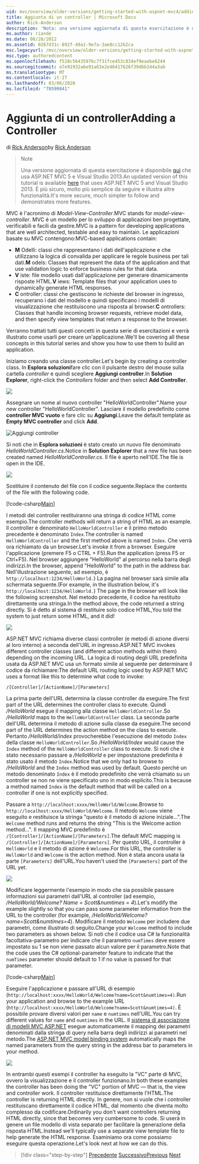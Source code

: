 ```yaml
---
uid: mvc/overview/older-versions/getting-started-with-aspnet-mvc4/adding-a-controller
title: Aggiunta di un controller | Microsoft Docs
author: Rick-Anderson
description: 'Nota: una versione aggiornata di questa esercitazione è disponibile qui che usa ASP.NET MVC 5 e Visual Studio 2013. È più sicuro, molto più semplice da seguire e demo...'
ms.author: riande
ms.date: 08/28/2012
ms.assetid: 0267d31c-892f-49a1-9e7a-3ae8cc12b2ca
msc.legacyurl: /mvc/overview/older-versions/getting-started-with-aspnet-mvc4/adding-a-controller
msc.type: authoredcontent
ms.openlocfilehash: f528c56435976c7f31fce453c834ef9eaebe6244
ms.sourcegitcommit: e7e91932a6e91a63e2e46417626f39d6b244a3ab
ms.translationtype: MT
ms.contentlocale: it-IT
ms.lasthandoff: 03/06/2020
ms.locfileid: "78599841"
---
```

# <a name="adding-a-controller"></a><span data-ttu-id="66f69-104">Aggiunta di un controller</span><span class="sxs-lookup"><span data-stu-id="66f69-104">Adding a Controller</span></span>

<span data-ttu-id="66f69-105">di [Rick Anderson](https://twitter.com/RickAndMSFT)</span><span class="sxs-lookup"><span data-stu-id="66f69-105">by [Rick Anderson](https://twitter.com/RickAndMSFT)</span></span>

> > [!NOTE]
> > <span data-ttu-id="66f69-106">Una versione aggiornata di questa esercitazione è disponibile [qui](../../getting-started/introduction/getting-started.md) che usa ASP.NET MVC 5 e Visual Studio 2013.</span><span class="sxs-lookup"><span data-stu-id="66f69-106">An updated version of this tutorial is available [here](../../getting-started/introduction/getting-started.md) that uses ASP.NET MVC 5 and Visual Studio 2013.</span></span> <span data-ttu-id="66f69-107">È più sicuro, molto più semplice da seguire e illustra altre funzionalità.</span><span class="sxs-lookup"><span data-stu-id="66f69-107">It's more secure, much simpler to follow and demonstrates more features.</span></span>

<span data-ttu-id="66f69-108">MVC è l'acronimo di *Model-View-Controller*.</span><span class="sxs-lookup"><span data-stu-id="66f69-108">MVC stands for *model-view-controller*.</span></span> <span data-ttu-id="66f69-109">MVC è un modello per lo sviluppo di applicazioni ben progettate, verificabili e facili da gestire.</span><span class="sxs-lookup"><span data-stu-id="66f69-109">MVC is a pattern for developing applications that are well architected, testable and easy to maintain.</span></span> <span data-ttu-id="66f69-110">Le applicazioni basate su MVC contengono:</span><span class="sxs-lookup"><span data-stu-id="66f69-110">MVC-based applications contain:</span></span>

- <span data-ttu-id="66f69-111">**M** Odelli: classi che rappresentano i dati dell'applicazione e che utilizzano la logica di convalida per applicare le regole business per tali dati.</span><span class="sxs-lookup"><span data-stu-id="66f69-111">**M** odels: Classes that represent the data of the application and that use validation logic to enforce business rules for that data.</span></span>
- <span data-ttu-id="66f69-112">**V** iste: file modello usati dall'applicazione per generare dinamicamente risposte HTML.</span><span class="sxs-lookup"><span data-stu-id="66f69-112">**V** iews: Template files that your application uses to dynamically generate HTML responses.</span></span>
- <span data-ttu-id="66f69-113">**C** ontroller: classi che gestiscono le richieste del browser in ingresso, recuperano i dati del modello e quindi specificano i modelli di visualizzazione che restituiscono una risposta al browser.</span><span class="sxs-lookup"><span data-stu-id="66f69-113">**C** ontrollers: Classes that handle incoming browser requests, retrieve model data, and then specify view templates that return a response to the browser.</span></span>

<span data-ttu-id="66f69-114">Verranno trattati tutti questi concetti in questa serie di esercitazioni e verrà illustrato come usarli per creare un'applicazione.</span><span class="sxs-lookup"><span data-stu-id="66f69-114">We'll be covering all these concepts in this tutorial series and show you how to use them to build an application.</span></span>

<span data-ttu-id="66f69-115">Iniziamo creando una classe controller.</span><span class="sxs-lookup"><span data-stu-id="66f69-115">Let's begin by creating a controller class.</span></span> <span data-ttu-id="66f69-116">In **Esplora soluzioni**fare clic con il pulsante destro del mouse sulla cartella *controller* e quindi scegliere **Aggiungi controller**.</span><span class="sxs-lookup"><span data-stu-id="66f69-116">In **Solution Explorer**, right-click the *Controllers* folder and then select **Add Controller**.</span></span>

![](adding-a-controller/_static/image1.png)

<span data-ttu-id="66f69-117">Assegnare un nome al nuovo controller &quot;HelloWorldController&quot;.</span><span class="sxs-lookup"><span data-stu-id="66f69-117">Name your new controller &quot;HelloWorldController&quot;.</span></span> <span data-ttu-id="66f69-118">Lasciare il modello predefinito come **controller MVC vuoto** e fare clic su **Aggiungi**.</span><span class="sxs-lookup"><span data-stu-id="66f69-118">Leave the default template as **Empty MVC controller** and click **Add**.</span></span>

![Aggiungi controller](adding-a-controller/_static/image2.png)

<span data-ttu-id="66f69-120">Si noti che in **Esplora soluzioni** è stato creato un nuovo file denominato *HelloWorldController.cs*.</span><span class="sxs-lookup"><span data-stu-id="66f69-120">Notice in **Solution Explorer** that a new file has been created named *HelloWorldController.cs*.</span></span> <span data-ttu-id="66f69-121">Il file è aperto nell'IDE.</span><span class="sxs-lookup"><span data-stu-id="66f69-121">The file is open in the IDE.</span></span>

![](adding-a-controller/_static/image3.png)

<span data-ttu-id="66f69-122">Sostituire il contenuto del file con il codice seguente.</span><span class="sxs-lookup"><span data-stu-id="66f69-122">Replace the contents of the file with the following code.</span></span>

[!code-csharp[Main](adding-a-controller/samples/sample1.cs)]

<span data-ttu-id="66f69-123">I metodi del controller restituiranno una stringa di codice HTML come esempio.</span><span class="sxs-lookup"><span data-stu-id="66f69-123">The controller methods will return a string of HTML as an example.</span></span> <span data-ttu-id="66f69-124">Il controller è denominato `HelloWorldController` e il primo metodo precedente è denominato `Index`.</span><span class="sxs-lookup"><span data-stu-id="66f69-124">The controller is named `HelloWorldController` and the first method above is named `Index`.</span></span> <span data-ttu-id="66f69-125">Che verrà ora richiamato da un browser.</span><span class="sxs-lookup"><span data-stu-id="66f69-125">Let's invoke it from a browser.</span></span> <span data-ttu-id="66f69-126">Eseguire l'applicazione (premere F5 o CTRL + F5).</span><span class="sxs-lookup"><span data-stu-id="66f69-126">Run the application (press F5 or Ctrl+F5).</span></span> <span data-ttu-id="66f69-127">Nel browser aggiungere &quot;HelloWorld&quot; al percorso nella barra degli indirizzi.</span><span class="sxs-lookup"><span data-stu-id="66f69-127">In the browser, append &quot;HelloWorld&quot; to the path in the address bar.</span></span> <span data-ttu-id="66f69-128">Nell'illustrazione seguente, ad esempio, è `http://localhost:1234/HelloWorld.`) La pagina nel browser sarà simile alla schermata seguente.</span><span class="sxs-lookup"><span data-stu-id="66f69-128">(For example, in the illustration below, it's `http://localhost:1234/HelloWorld.`) The page in the browser will look like the following screenshot.</span></span> <span data-ttu-id="66f69-129">Nel metodo precedente, il codice ha restituito direttamente una stringa.</span><span class="sxs-lookup"><span data-stu-id="66f69-129">In the method above, the code returned a string directly.</span></span> <span data-ttu-id="66f69-130">Si è detto al sistema di restituire solo codice HTML,</span><span class="sxs-lookup"><span data-stu-id="66f69-130">You told the system to just return some HTML, and it did!</span></span>

![](adding-a-controller/_static/image4.png)

<span data-ttu-id="66f69-131">ASP.NET MVC richiama diverse classi controller (e metodi di azione diversi al loro interno) a seconda dell'URL in ingresso.</span><span class="sxs-lookup"><span data-stu-id="66f69-131">ASP.NET MVC invokes different controller classes (and different action methods within them) depending on the incoming URL.</span></span> <span data-ttu-id="66f69-132">La logica di routing degli URL predefinita usata da ASP.NET MVC usa un formato simile al seguente per determinare il codice da richiamare:</span><span class="sxs-lookup"><span data-stu-id="66f69-132">The default URL routing logic used by ASP.NET MVC uses a format like this to determine what code to invoke:</span></span>

`/[Controller]/[ActionName]/[Parameters]`

<span data-ttu-id="66f69-133">La prima parte dell'URL determina la classe controller da eseguire.</span><span class="sxs-lookup"><span data-stu-id="66f69-133">The first part of the URL determines the controller class to execute.</span></span> <span data-ttu-id="66f69-134">Quindi */HelloWorld* esegue il mapping alla classe `HelloWorldController`.</span><span class="sxs-lookup"><span data-stu-id="66f69-134">So */HelloWorld* maps to the `HelloWorldController` class.</span></span> <span data-ttu-id="66f69-135">La seconda parte dell'URL determina il metodo di azione sulla classe da eseguire.</span><span class="sxs-lookup"><span data-stu-id="66f69-135">The second part of the URL determines the action method on the class to execute.</span></span> <span data-ttu-id="66f69-136">Pertanto */HelloWorld/index* provocherebbe l'esecuzione del metodo `Index` della classe `HelloWorldController`.</span><span class="sxs-lookup"><span data-stu-id="66f69-136">So */HelloWorld/Index* would cause the `Index` method of the `HelloWorldController` class to execute.</span></span> <span data-ttu-id="66f69-137">Si noti che è stato necessario passare a */HelloWorld* e per impostazione predefinita è stato usato il metodo `Index`.</span><span class="sxs-lookup"><span data-stu-id="66f69-137">Notice that we only had to browse to */HelloWorld* and the `Index` method was used by default.</span></span> <span data-ttu-id="66f69-138">Questo perché un metodo denominato `Index` è il metodo predefinito che verrà chiamato su un controller se non ne viene specificato uno in modo esplicito.</span><span class="sxs-lookup"><span data-stu-id="66f69-138">This is because a method named `Index` is the default method that will be called on a controller if one is not explicitly specified.</span></span>

<span data-ttu-id="66f69-139">Passare a `http://localhost:xxxx/HelloWorld/Welcome`.</span><span class="sxs-lookup"><span data-stu-id="66f69-139">Browse to `http://localhost:xxxx/HelloWorld/Welcome`.</span></span> <span data-ttu-id="66f69-140">Il metodo `Welcome` viene eseguito e restituisce la stringa &quot;questo è il metodo di azione iniziale...&quot;.</span><span class="sxs-lookup"><span data-stu-id="66f69-140">The `Welcome` method runs and returns the string &quot;This is the Welcome action method...&quot;.</span></span> <span data-ttu-id="66f69-141">Il mapping MVC predefinito è `/[Controller]/[ActionName]/[Parameters]`.</span><span class="sxs-lookup"><span data-stu-id="66f69-141">The default MVC mapping is `/[Controller]/[ActionName]/[Parameters]`.</span></span> <span data-ttu-id="66f69-142">Per questo URL, il controller è `HelloWorld` e il metodo di azione è `Welcome`.</span><span class="sxs-lookup"><span data-stu-id="66f69-142">For this URL, the controller is `HelloWorld` and `Welcome` is the action method.</span></span> <span data-ttu-id="66f69-143">Non è stata ancora usata la parte `[Parameters]` dell'URL.</span><span class="sxs-lookup"><span data-stu-id="66f69-143">You haven't used the `[Parameters]` part of the URL yet.</span></span>

![](adding-a-controller/_static/image5.png)

<span data-ttu-id="66f69-144">Modificare leggermente l'esempio in modo che sia possibile passare informazioni sui parametri dall'URL al controller (ad esempio, */HelloWorld/Welcome? Name = Scott&amp;numtimes = 4*).</span><span class="sxs-lookup"><span data-stu-id="66f69-144">Let's modify the example slightly so that you can pass some parameter information from the URL to the controller (for example, */HelloWorld/Welcome?name=Scott&amp;numtimes=4*).</span></span> <span data-ttu-id="66f69-145">Modificare il metodo `Welcome` per includere due parametri, come illustrato di seguito.</span><span class="sxs-lookup"><span data-stu-id="66f69-145">Change your `Welcome` method to include two parameters as shown below.</span></span> <span data-ttu-id="66f69-146">Si noti che il codice usa C# la funzionalità facoltativa-parametro per indicare che il parametro `numTimes` deve essere impostato su 1 se non viene passato alcun valore per il parametro.</span><span class="sxs-lookup"><span data-stu-id="66f69-146">Note that the code uses the C# optional-parameter feature to indicate that the `numTimes` parameter should default to 1 if no value is passed for that parameter.</span></span>

[!code-csharp[Main](adding-a-controller/samples/sample2.cs)]

<span data-ttu-id="66f69-147">Eseguire l'applicazione e passare all'URL di esempio (`http://localhost:xxxx/HelloWorld/Welcome?name=Scott&numtimes=4)`.</span><span class="sxs-lookup"><span data-stu-id="66f69-147">Run your application and browse to the example URL (`http://localhost:xxxx/HelloWorld/Welcome?name=Scott&numtimes=4)`.</span></span> <span data-ttu-id="66f69-148">È possibile provare diversi valori per `name` e `numtimes` nell'URL.</span><span class="sxs-lookup"><span data-stu-id="66f69-148">You can try different values for `name` and `numtimes` in the URL.</span></span> <span data-ttu-id="66f69-149">Il [sistema di associazione di modelli MVC ASP.NET](http://odetocode.com/Blogs/scott/archive/2009/04/27/6-tips-for-asp-net-mvc-model-binding.aspx) esegue automaticamente il mapping dei parametri denominati dalla stringa di query nella barra degli indirizzi ai parametri nel metodo.</span><span class="sxs-lookup"><span data-stu-id="66f69-149">The [ASP.NET MVC model binding system](http://odetocode.com/Blogs/scott/archive/2009/04/27/6-tips-for-asp-net-mvc-model-binding.aspx) automatically maps the named parameters from the query string in the address bar to parameters in your method.</span></span>

![](adding-a-controller/_static/image6.png)

<span data-ttu-id="66f69-150">In entrambi questi esempi il controller ha eseguito la &quot;VC&quot; parte di MVC, ovvero la visualizzazione e il controller funzionano.</span><span class="sxs-lookup"><span data-stu-id="66f69-150">In both these examples the controller has been doing the &quot;VC&quot; portion of MVC — that is, the view and controller work.</span></span> <span data-ttu-id="66f69-151">Il controller restituisce direttamente l'HTML.</span><span class="sxs-lookup"><span data-stu-id="66f69-151">The controller is returning HTML directly.</span></span> <span data-ttu-id="66f69-152">In genere, non si vuole che i controller restituiscano direttamente il codice HTML, dal momento che diventa molto complesso da codificare.</span><span class="sxs-lookup"><span data-stu-id="66f69-152">Ordinarily you don't want controllers returning HTML directly, since that becomes very cumbersome to code.</span></span> <span data-ttu-id="66f69-153">Si userà in genere un file modello di vista separato per facilitare la generazione della risposta HTML.</span><span class="sxs-lookup"><span data-stu-id="66f69-153">Instead we'll typically use a separate view template file to help generate the HTML response.</span></span> <span data-ttu-id="66f69-154">Esaminiamo ora come possiamo eseguire questa operazione.</span><span class="sxs-lookup"><span data-stu-id="66f69-154">Let's look next at how we can do this.</span></span>

> [!div class="step-by-step"]
> <span data-ttu-id="66f69-155">[Precedente](intro-to-aspnet-mvc-4.md)
> [Successivo](adding-a-view.md)</span><span class="sxs-lookup"><span data-stu-id="66f69-155">[Previous](intro-to-aspnet-mvc-4.md)
[Next](adding-a-view.md)</span></span>
